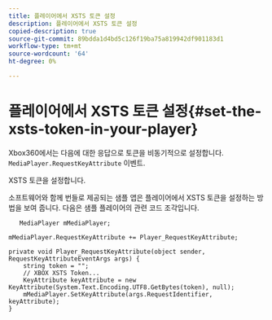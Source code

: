 ```yaml
---
title: 플레이어에서 XSTS 토큰 설정
description: 플레이어에서 XSTS 토큰 설정
copied-description: true
source-git-commit: 89bdda1d4bd5c126f19ba75a819942df901183d1
workflow-type: tm+mt
source-wordcount: '64'
ht-degree: 0%

---
```



# 플레이어에서 XSTS 토큰 설정{#set-the-xsts-token-in-your-player}

Xbox360에서는 다음에 대한 응답으로 토큰을 비동기적으로 설정합니다. `MediaPlayer.RequestKeyAttribute` 이벤트.

XSTS 토큰을 설정합니다.

소프트웨어와 함께 번들로 제공되는 샘플 앱은 플레이어에서 XSTS 토큰을 설정하는 방법을 보여 줍니다. 다음은 샘플 플레이어의 관련 코드 조각입니다.

```
   MediaPlayer mMediaPlayer;  
 
mMediaPlayer.RequestKeyAttribute += Player_RequestKeyAttribute;  
 
private void Player_RequestKeyAttribute(object sender, RequestKeyAttributeEventArgs args) {  
    string token = "";  
    // XBOX XSTS Token...  
    KeyAttribute keyAttribute = new KeyAttribute(System.Text.Encoding.UTF8.GetBytes(token), null);  
    mMediaPlayer.SetKeyAttribute(args.RequestIdentifier, keyAttribute);  
} 
```

